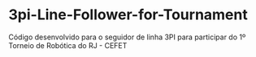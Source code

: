 # 3pi-Line-Follower-for-Tournament
Código desenvolvido para o seguidor de linha 3PI para participar do 1º Torneio de Robótica do RJ - CEFET
